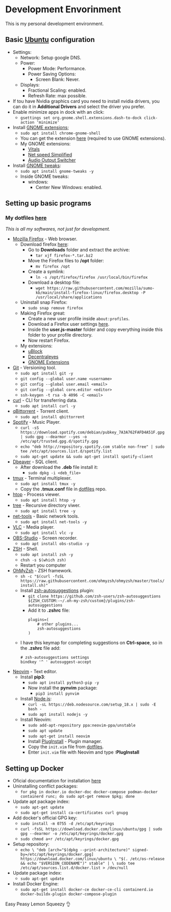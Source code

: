 # Development Envorinment

<p>This is my personal development environment.</p>

## Basic [Ubuntu](https://ubuntu.com/download) configuration
- Settings:
    - Network: Setup google DNS.
    - Power: 
        - Power Mode: Performance.
        - Power Saving Options:          
            - Screen Blank: Never.
    - Displays:
        - Fractional Scaling: enabled.
        - Refresh Rate: max possible.
- If tou have Nvidia graphics card you need to install nvidia drivers, you can do it in **Additional Drivers** and select the driver you prefer.
- Enable minimize apps in dock with an click:
    - `gsettings set org.gnome.shell.extensions.dash-to-dock click-action 'minimize'`
- Install [GNOME extensions](https://extensions.gnome.org/);
    - `sudo apt install chrome-gnome-shell`
    - You can get the extension [here](https://extensions.gnome.org/) (required to use GNOME extensions).
    - My GNOME extensions:
        - [Vitals](https://extensions.gnome.org/extension/1460/vitals/)
        - [Net speed Simplified](https://extensions.gnome.org/extension/3724/net-speed-simplified/)
        - [Audio Output Switcher](https://extensions.gnome.org/extension/751/audio-output-switcher/)
- Install [GNOME tweaks](https://gitlab.gnome.org/GNOME/gnome-tweaks):
    - `sudo apt install gnome-tweaks -y`
    - Inside GNOME tweaks:
        - windows:
            - Center New Windows: enabled.

## Setting up basic programs
### My dotfiles [here](https://github.com/devcastroitalo/dotfiles)
<em>This is all my softwares, not just for development.</em>

- [Mozilla Firefox](https://support.mozilla.org/en-US/kb/install-firefox-linux#w_install-firefox-from-mozilla-builds-for-advanced-users) - Web browser.
    - Download firefox [here](https://support.mozilla.org/en-US/kb/install-firefox-linux#w_install-firefox-from-mozilla-builds-for-advanced-users):
        - Go to **Downloads** folder and extract the archive:
            - `tar xjf firefox-*.tar.bz2`
        - Move the Firefox files to **/opt** folder:
            - `mv firefox /opt`
        - Create a symlink:
            - `ln -s /opt/firefox/firefox /usr/local/bin/firefox`
        - Download a desktop file:
            - `wget https://raw.githubusercontent.com/mozilla/sumo-kb/main/install-firefox-linux/firefox.desktop -P /usr/local/share/applications `
    - Uninstall snap Firefox:
        - `sudo snap remove firefox`
    - Making Firefox great:
        - Create a new user profile inside `about:profiles`.
        - Download a Firefox user settings [here](https://github.com/arkenfox/user.js).
        - Inside the **user.js-master** folder and copy everything inside this folder to your profile directory.
        - Now restart Firefox.
    - My extensions:
        - [uBlock](https://ublockorigin.com/)
        - [Decentraleyes](https://addons.mozilla.org/pt-BR/firefox/addon/decentraleyes/)
        - [GNOME Extensions](https://extensions.gnome.org/)
- [Git](https://git-scm.com/) - Versioning tool.
    - `sudo apt install git -y`
    - `git config --global user.name <username>`
    - `git config --global user.email <email>`
    - `git config --global core.editor <editor>`
    - `ssh-keygen -t rsa -b 4096 -C <email>`
- [curl](https://curl.se/) - CLI for transferring data.
    - `sudo apt install curl -y`
- [qBittorrent](https://www.qbittorrent.org/download) - Torrent client.
    - `sudo apt install qbittorrent`
- [Spotify](https://www.spotify.com/br-pt/download/linux/) - Music Player.
    - `curl -sS https://download.spotify.com/debian/pubkey_7A3A762FAFD4A51F.gpg | sudo gpg --dearmor --yes -o /etc/apt/trusted.gpg.d/spotify.gpg`
    - `echo "deb http://repository.spotify.com stable non-free" | sudo tee /etc/apt/sources.list.d/spotify.list`
    - `sudo apt-get update && sudo apt-get install spotify-client`
- [Dbeaver](https://dbeaver.io/download/) - SQL client.
    - After download the **.deb** file install it:
        - `sudo dpkg -i <deb_file>`
- [tmux](https://github.com/tmux/tmux/wiki) - Terminal multiplexer.
    - `sudo apt install tmux -y`
    - Copy the **.tmux.conf** file in [dotfiles](https://github.com/devcastroitalo/dotfiles) repo.
- [htop](https://github.com/htop-dev/htop) - Process viewer.
    - `sudo apt install htop -y`
- [tree](https://www.geeksforgeeks.org/tree-command-unixlinux/) - Recursive directory viwer.
    - `sudo apt install tree -y`
- [net-tools](https://github.com/ecki/net-tools) - Basic network tools.
    - `sudo apt install net-tools -y`
- [VLC](https://www.videolan.org/vlc/index.pt_BR.html) - Media player.
    - `sudo apt install vlc -y`
- [OBS-Studio](https://obsproject.com/pt-br/download) - Screen recorder.
    - `sudo apt install obs-studio -y`
- [ZSH](https://www.zsh.org/) - Shell.
    - `sudo apt install zsh -y`
    - `chsh -s $(which zsh)`
    - Restart you computer
- [OhMyZsh](https://ohmyz.sh/) - ZSH framework.
    - `sh -c "$(curl -fsSL https://raw.githubusercontent.com/ohmyzsh/ohmyzsh/master/tools/install.sh)"`
    - Install [zsh-autosuggestions](https://github.com/zsh-users/zsh-autosuggestions) plugin:
        - `git clone https://github.com/zsh-users/zsh-autosuggestions ${ZSH_CUSTOM:-~/.oh-my-zsh/custom}/plugins/zsh-autosuggestions`
        - Add it to **.zshrc** file:
            ```
            plugins=( 
                # other plugins...
                zsh-autosuggestions
            )
            ```
    - I have this keymap for completing suggestions on **Ctrl-space**, so in the **.zshrc** file add:
        ```
        # zsh-autosuggestions settings
        bindkey '^ ' autosuggest-accept
        ```
- [Neovim](https://github.com/neovim/neovim) - Text editor.
    - Install **pip3**:
        - `sudo apt install python3-pip -y`
        - Now install the **pynvim** package:
            - `pip3 install pynvim`
    - Install [Node.js](https://nodejs.org/en):
        - `curl -sL https://deb.nodesource.com/setup_18.x | sudo -E bash -`
        - `sudo apt install nodejs -y`
    - Install Neovim:
        - `sudo add-apt-repository ppa:neovim-ppa/unstable`
        - `sudo apt update`
        - `sudo apt-get install neovim`
        - Install [PlugInstall](https://github.com/junegunn/vim-plug) - Plugin manager.
        - Copy the `init.vim` file from [dotfiles](https://github.com/devcastroitalo/dotfiles).
        - Enter `init.vim` file with Neovim and type **:PlugInstall**


## Setting up Docker
- Oficial documentation for installation [here](https://docs.docker.com/engine/install/ubuntu/)
- Uninstalling conflict packages:
    - `for pkg in docker.io docker-doc docker-compose podman-docker containerd runc; do sudo apt-get remove $pkg; done`
- Update apt package index:
    - `sudo apt-get update`
    - `sudo apt-get install ca-certificates curl gnupg`
- Add docker's official GPG key:
    - `sudo install -m 0755 -d /etc/apt/keyrings`
    - `curl -fsSL https://download.docker.com/linux/ubuntu/gpg | sudo gpg --dearmor -o /etc/apt/keyrings/docker.gpg`
    - `sudo chmod a+r /etc/apt/keyrings/docker.gpg`
- Setup repository:
    - `echo \
  "deb [arch="$(dpkg --print-architecture)" signed-by=/etc/apt/keyrings/docker.gpg] https://download.docker.com/linux/ubuntu \
  "$(. /etc/os-release && echo "$VERSION_CODENAME")" stable" | \
  sudo tee /etc/apt/sources.list.d/docker.list > /dev/null`
- Update package index:
    - `sudo apt-get update`
- Install Docker Engine:
    - `sudo apt-get install docker-ce docker-ce-cli containerd.io docker-buildx-plugin docker-compose-plugin`

Easy Peasy Lemon Squeezy 👌
